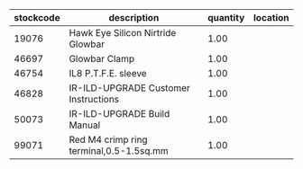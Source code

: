 |stockcode|description|quantity|location|
|---------|-----------|--------|--------|
|19076|Hawk Eye Silicon Nirtride Glowbar|1.00||
|46697|Glowbar Clamp|1.00||
|46754|IL8 P.T.F.E. sleeve|1.00||
|46828|IR-ILD-UPGRADE Customer Instructions|1.00||
|50073|IR-ILD-UPGRADE Build Manual|1.00||
|99071|Red M4 crimp ring terminal,0.5-1.5sq.mm|1.00||
